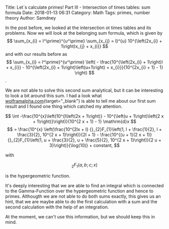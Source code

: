 Title:      Let`s calculate primes! Part III - Intersection of times tables: sum formula
Date:       2018-01-13 06:31
Category:   Math
Tags:       primes, number theory
Author:     Samdney

In the post before, we looked at the intersection ot times tables and its problems. Now we will look at the belonging sum formula, which is given by
$$
	\sum_{x_{i} = l^\prime}^{u^\prime}  \sum_{x_{j} = l}^{u} 10^{\left(2x_{i} + 1\right)x_{j} + x_{i}}	
$$
and with our results before as
$$
	\sum_{x_{i} = l^\prime}^{u^\prime} \left( - \frac{10^{\left(2x_{i} + 1\right)l + x_{i}} - 10^{\left(2x_{i} + 1\right)\left(u+1\right) + x_{i}}}{10^{2x_{i} + 1} - 1} \right)
$$.

We are not able to solve this second sum analytical, but it can be interesting to look a bit around this sum. I had a look what [wolframalpha.com](https://www.wolframalpha.com/input/?i=-%2810%5Ex+%2810%5E%28l+%282+x+%2B+1%29%29+-+10%5E%28%28u+%2B+1%29+%282+x+%2B+1%29%29%29%29%2F%2810%5E%282+x+%2B+1%29+-+1%29){target="_blank"} is able to tell me about our first sum result and I found one thing which catched my attention.

$$
    \int -\frac{10^{x}\left(10^{l\left(2x + 1\right)} - 10^{\left(u + 1\right)\left(2 x + 1\right)}\right)}{10^{2 x + 1} - 1} \mathrm{d}x
$$
$$
    = \frac{10^{x} \left(\frac{10^{2lx + l} {}_{2}F_{1}\left(1, l + \frac{1}{2}, l + \frac{3}{2}, 10^{2 x + 1}\right)}{2l + 1} - \frac{10^{(u + 1)(2 x + 1)} {}_{2}F_{1}\left(1, u + \frac{3}{2}, u + \frac{5}{2}, 10^{2 x + 1}\right)}{2 u + 3}\right)}{\log(10)} + constant,
$$

with

$$
    {}_{2}F_{1}\left(a, b; c; x\right)
$$

is the hypergeometric function.  

It's deeply interesting that we are able to find an integral which is connected to the Gamma-Function
over the hypergeometric function and hence to primes. Althougth we are not able to do both sums
exactly, this gives us an hint, that we are maybe able to do the first calculation with a sum and
the second calculation with the help of an integration.  

At the moment, we can't use this information, but we should keep this in mind.



